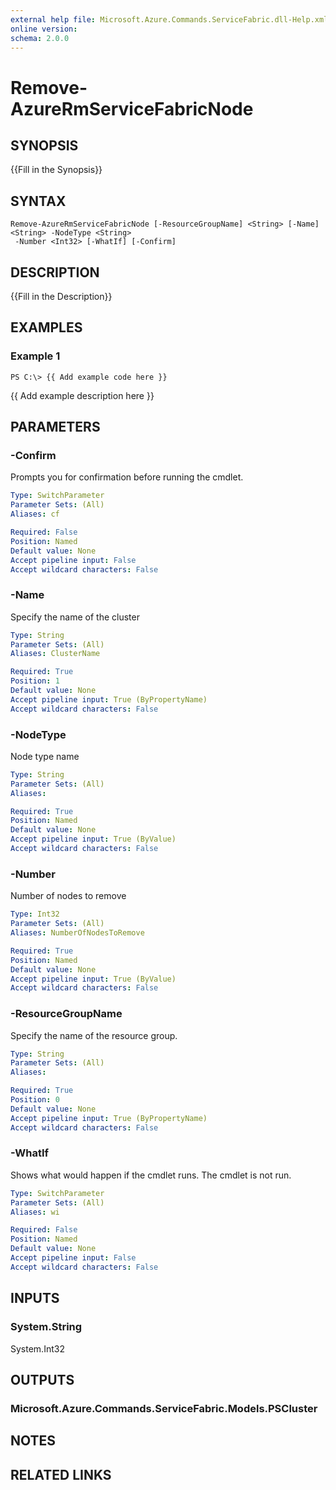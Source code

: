 ```yaml
---
external help file: Microsoft.Azure.Commands.ServiceFabric.dll-Help.xml
online version: 
schema: 2.0.0
---
```


# Remove-AzureRmServiceFabricNode

## SYNOPSIS
{{Fill in the Synopsis}}

## SYNTAX

```
Remove-AzureRmServiceFabricNode [-ResourceGroupName] <String> [-Name] <String> -NodeType <String>
 -Number <Int32> [-WhatIf] [-Confirm]
```

## DESCRIPTION
{{Fill in the Description}}

## EXAMPLES

### Example 1
```
PS C:\> {{ Add example code here }}
```

{{ Add example description here }}

## PARAMETERS

### -Confirm
Prompts you for confirmation before running the cmdlet.

```yaml
Type: SwitchParameter
Parameter Sets: (All)
Aliases: cf

Required: False
Position: Named
Default value: None
Accept pipeline input: False
Accept wildcard characters: False
```

### -Name
Specify the name of the cluster

```yaml
Type: String
Parameter Sets: (All)
Aliases: ClusterName

Required: True
Position: 1
Default value: None
Accept pipeline input: True (ByPropertyName)
Accept wildcard characters: False
```

### -NodeType
Node type name

```yaml
Type: String
Parameter Sets: (All)
Aliases: 

Required: True
Position: Named
Default value: None
Accept pipeline input: True (ByValue)
Accept wildcard characters: False
```

### -Number
Number of nodes to remove

```yaml
Type: Int32
Parameter Sets: (All)
Aliases: NumberOfNodesToRemove

Required: True
Position: Named
Default value: None
Accept pipeline input: True (ByValue)
Accept wildcard characters: False
```

### -ResourceGroupName
Specify the name of the resource group.

```yaml
Type: String
Parameter Sets: (All)
Aliases: 

Required: True
Position: 0
Default value: None
Accept pipeline input: True (ByPropertyName)
Accept wildcard characters: False
```

### -WhatIf
Shows what would happen if the cmdlet runs.
The cmdlet is not run.

```yaml
Type: SwitchParameter
Parameter Sets: (All)
Aliases: wi

Required: False
Position: Named
Default value: None
Accept pipeline input: False
Accept wildcard characters: False
```

## INPUTS

### System.String
System.Int32


## OUTPUTS

### Microsoft.Azure.Commands.ServiceFabric.Models.PSCluster


## NOTES

## RELATED LINKS

